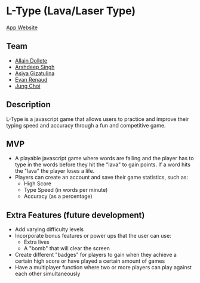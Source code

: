 # L-Type (Lava/Laser Type)
[App Website](https://lava-typer.herokuapp.com)

## Team
- [Allain Dollete](https://github.com/jdollete)
- [Arshdeep Singh](https://github.com/arsy209)
- [Asiya Gizatulina](https://github.com/asyaasha)
- [Evan Renaud](https://github.com/evanrenaud)
- [Jung Choi](https://github.com/mr-jungchoi)

## Description
L-Type is a javascript game that allows users to practice and improve their typing speed and accuracy through a fun and competitive game.

## MVP
- A playable javascript game where words are falling and the player has to type in the words before they hit the "lava" to gain points. If a word hits the "lava" the player loses a life.
- Players can create an account and save their game statistics, such as:
  - High Score
  - Type Speed (in words per minute)
  - Accuracy (as a percentage)

## Extra Features (future development)
- Add varying difficulty levels
- Incorporate bonus features or power ups that the user can use:
  - Extra lives
  - A "bomb" that will clear the screen
- Create different "badges" for players to gain when they achieve a certain high score or have played a certain amount of games
- Have a multiplayer function where two or more players can play against each other simultaneously
